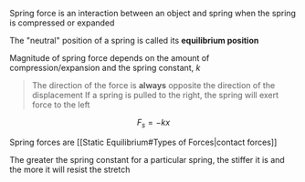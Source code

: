 Spring force is an interaction between an object and spring when the spring is compressed or expanded

The "neutral" position of a spring is called its **equilibrium position**

Magnitude of spring force depends on the amount of compression/expansion and the spring constant, $k$

> The direction of the force is **always** opposite the direction of the displacement
> If a spring is pulled to the right, the spring will exert force to the left

$$
F_s = -kx
$$

Spring forces are [[Static Equilibrium#Types of Forces|contact forces]] 

The greater the spring constant for a particular spring, the stiffer it is and the more it will resist the stretch
